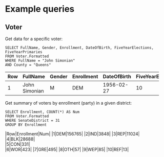 # Example queries

## Voter

Get data for a specific voter:

```
SELECT FullName, Gender, Enrollment, DateOfBirth, FiveYearElections, FiveYearPrimaries
FROM Voter.Formatted
WHERE FullName = "John Simonian"
AND County = "Queens"
```

|Row|FullName|Gender|Enrollment|DateOfBirth|FiveYearElections|FiveYearPrimaries|
|---|--------|------|----------|-----------|-----------------|-----------------|	 
|1|John Simonian|M|DEM|1956-02-27|10|5|

Get summary of voters by enrollment (party) in a given district:

```
SELECT Enrollment, COUNT(*) AS Num
FROM Voter.Formatted
WHERE SenateDistrict = 31
GROUP BY Enrollment
```

|Row|Enrollment|Num|
|1|DEM|156765|
|2|IND|3848|
|3|REP|11024|
|4|BLK|28688|	 
|5|CON|331|	 
|6|WOR|423|
|7|GRE|495|
|8|OTH|57|
|9|WEP|85|
|10|REF|13|
